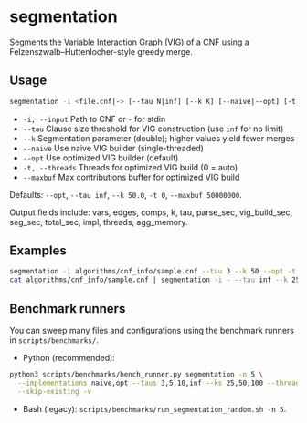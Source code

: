 # segmentation

Segments the Variable Interaction Graph (VIG) of a CNF using a Felzenszwalb–Huttenlocher-style greedy merge.

## Usage

```bash
segmentation -i <file.cnf|-> [--tau N|inf] [--k K] [--naive|--opt] [-t K] [--maxbuf M]
```

- `-i, --input` Path to CNF or `-` for stdin
- `--tau` Clause size threshold for VIG construction (use `inf` for no limit)
- `--k` Segmentation parameter (double); higher values yield fewer merges
- `--naive` Use naive VIG builder (single-threaded)
- `--opt` Use optimized VIG builder (default)
- `-t, --threads` Threads for optimized VIG build (0 = auto)
- `--maxbuf` Max contributions buffer for optimized VIG build

Defaults: `--opt`, `--tau inf`, `--k 50.0`, `-t 0`, `--maxbuf 50000000`.

Output fields include: vars, edges, comps, k, tau, parse_sec, vig_build_sec, seg_sec, total_sec, impl, threads, agg_memory.

## Examples

```bash
segmentation -i algorithms/cnf_info/sample.cnf --tau 3 --k 50 --opt -t 2
cat algorithms/cnf_info/sample.cnf | segmentation -i - --tau inf --k 25 --naive
```

## Benchmark runners

You can sweep many files and configurations using the benchmark runners in `scripts/benchmarks/`.

- Python (recommended):

```bash
python3 scripts/benchmarks/bench_runner.py segmentation -n 5 \
  --implementations naive,opt --taus 3,5,10,inf --ks 25,50,100 --threads 1,2,4 --maxbufs 50000000,100000000 \
  --skip-existing -v
```

- Bash (legacy): `scripts/benchmarks/run_segmentation_random.sh -n 5`.
